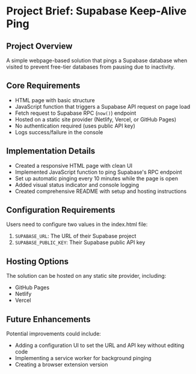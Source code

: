 # Project Brief: Supabase Keep-Alive Ping

## Project Overview
A simple webpage-based solution that pings a Supabase database when visited to prevent free-tier databases from pausing due to inactivity.

## Core Requirements
- HTML page with basic structure
- JavaScript function that triggers a Supabase API request on page load
- Fetch request to Supabase RPC (`now()`) endpoint
- Hosted on a static site provider (Netlify, Vercel, or GitHub Pages)
- No authentication required (uses public API key)
- Logs success/failure in the console

## Implementation Details
- Created a responsive HTML page with clean UI
- Implemented JavaScript function to ping Supabase's RPC endpoint
- Set up automatic pinging every 10 minutes while the page is open
- Added visual status indicator and console logging
- Created comprehensive README with setup and hosting instructions

## Configuration Requirements
Users need to configure two values in the index.html file:
1. `SUPABASE_URL`: The URL of their Supabase project
2. `SUPABASE_PUBLIC_KEY`: Their Supabase public API key

## Hosting Options
The solution can be hosted on any static site provider, including:
- GitHub Pages
- Netlify
- Vercel

## Future Enhancements
Potential improvements could include:
- Adding a configuration UI to set the URL and API key without editing code
- Implementing a service worker for background pinging
- Creating a browser extension version